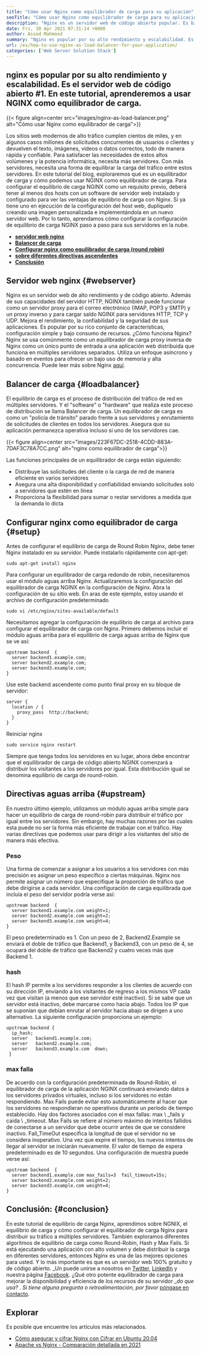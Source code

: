 ```yaml
---
title: "Cómo usar Nginx como equilibrador de carga para su aplicación" 
seoTitle: "Cómo usar Nginx como equilibrador de carga para su aplicación" 
description: "Nginx es un servidor web de código abierto popular. Es bien conocido por su alto rendimiento y escalabilidad. En este tutorial, aprenderemos a usar Nginx como un equilibrador de carga" 
date: Fri, 30 Apr 2021 07:31:14 +0000
author: Assad Mahmood
summary: "Nginx es popular por su alto rendimiento y escalabilidad. Es el servidor web de código abierto #1. En este tutorial, aprenderemos a usar NGINX como equilibrador de carga." 
url: /es/how-to-use-nginx-as-load-balancer-for-your-application/
categories: ['Web Server Solution Stack']
---
```


## nginx es popular por su alto rendimiento y escalabilidad. Es el servidor web de código abierto #1. En este tutorial, aprenderemos a usar NGINX como equilibrador de carga.

{{< figure align=center src="images/nginx-as-load-balancer.png" alt="Cómo usar Nginx como equilibrador de carga">}}

Los sitios web modernos de alto tráfico cumplen cientos de miles, y en algunos casos millones de solicitudes concurrentes de usuarios o clientes y devuelven el texto, imágenes, videos o datos correctos, todo de manera rápida y confiable. Para satisfacer las necesidades de estos altos volúmenes y la potencia informática, necesita más servidores. Con más servidores, necesita una forma de equilibrar la carga del tráfico entre estos servidores. En este tutorial del blog, exploraremos qué es un equilibrador de carga y cómo podemos usar NGINX como equilibrador de carga.
Para configurar el equilibrio de carga NGINX como un requisito previo, deberá tener al menos dos hosts con un software de servidor web instalado y configurado para ver las ventajas de equilibrio de carga con Nginx. Si ya tiene uno en ejecución de la configuración del host web, duplíquelo creando una imagen personalizada e implementándola en un nuevo servidor web. Por lo tanto, aprendamos cómo configurar la configuración de equilibrio de carga NGINX paso a paso para sus servidores en la nube.
* **[servidor web nginx][1]** 
* **[Balancer de carga][2]** 
* **[Configurar nginx como equilibrador de carga (round robin)][3]** 
* **[sobre diferentes directivas ascendentes][4]** 
* **[Conclusión][5]** 

## Servidor web nginx {#webserver}

Nginx es un servidor web de alto rendimiento y de código abierto. Además de sus capacidades del servidor HTTP, NGINX también puede funcionar como un servidor proxy para el correo electrónico (IMAP, POP3 y SMTP) y un proxy inverso y para cargar saldo NGINX para servidores HTTP, TCP y UDP. Mejora el rendimiento, la confiabilidad y la seguridad de sus aplicaciones. Es popular por su rico conjunto de características, configuración simple y bajo consumo de recursos.
¿Cómo funciona Nginx? Nginx se usa comúnmente como un equilibrador de carga proxy inversa de Nginx como un único punto de entrada a una aplicación web distribuida que funciona en múltiples servidores separados. Utiliza un enfoque asíncrono y basado en eventos para ofrecer un bajo uso de memoria y alta concurrencia. Puede leer más sobre Nginx [aquí][6].

## Balancer de carga {#loadbalancer}

El equilibrio de carga es el proceso de distribución del tráfico de red en múltiples servidores. Y el "software" o "hardware" que realiza este proceso de distribución se llama Balancer de carga. Un equilibrador de carga es como un "policía de tránsito" parado frente a sus servidores y enrutamiento de solicitudes de clientes en todos los servidores. Asegura que su aplicación permanezca operativa incluso si uno de los servidores cae.

{{< figure align=center src="images/223F67DC-2518-4CDD-883A-7DAF3C78A7CC.png" alt="nginx como equilibrador de carga">}}

Las funciones principales de un equilibrador de carga están siguiendo:
  * Distribuye las solicitudes del cliente o la carga de red de manera eficiente en varios servidores
  * Asegura una alta disponibilidad y confiabilidad enviando solicitudes solo a servidores que estén en línea
  * Proporciona la flexibilidad para sumar o restar servidores a medida que la demanda lo dicta

## Configurar nginx como equilibrador de carga {#setup}

Antes de configurar el equilibrio de carga de Round Robin Nginx, debe tener Nginx instalado en su servidor. Puede instalarlo rápidamente con apt-get:
```
sudo apt-get install nginx
```
Para configurar un equilibrador de carga redondo de robín, necesitaremos usar el módulo aguas arriba Nginx. Actualizaremos la configuración del equilibrador de carga NGINX en la configuración de Nginx. Abra la configuración de su sitio web. En aras de este ejemplo, estoy usando el archivo de configuración predeterminado
```
sudo vi /etc/nginx/sites-available/default
```
Necesitamos agregar la configuración de equilibrio de carga al archivo para configurar el equilibrador de carga con Nginx.
Primero debemos incluir el módulo aguas arriba para el equilibrio de carga aguas arriba de Nginx que se ve así:
```
upstream backend  {
  server backend1.example.com;
  server backend2.example.com;
  server backend3.example.com;
}
```
Use este backend ascendente como punto final proxy en su bloque de servidor:
```
server {
  location / {
    proxy_pass  http://backend;
  }
}
```
Reiniciar nginx
```
sudo service nginx restart
```
Siempre que tenga todos los servidores en su lugar, ahora debe encontrar que el equilibrador de carga de código abierto NGINX comenzará a distribuir los visitantes a los servidores por igual. Esta distribución igual se denomina equilibrio de carga de round-robin.

## Directivas aguas arriba {#upstream}

En nuestro último ejemplo, utilizamos un módulo aguas arriba simple para hacer un equilibrio de carga de round-robin para distribuir el tráfico por igual entre los servidores. Sin embargo, hay muchas razones por las cuales esta puede no ser la forma más eficiente de trabajar con el tráfico. Hay varias directivas que podemos usar para dirigir a los visitantes del sitio de manera más efectiva.

### Peso
Una forma de comenzar a asignar a los usuarios a los servidores con más precisión es asignar un peso específico a ciertas máquinas. Nginx nos permite asignar un número que especifique la proporción de tráfico que debe dirigirse a cada servidor.
Una configuración de carga equilibrada que incluía el peso del servidor podría verse así:
```
upstream backend  {
  server backend1.example.com weight=1;
  server backend2.example.com weight=2;
  server backend3.example.com weight=4;
}
```
El peso predeterminado es 1. Con un peso de 2, Backend2.Example se enviará el doble de tráfico que Backend1, y Backend3, con un peso de 4, se ocupará del doble de tráfico que Backend2 y cuatro veces más que Backend 1.

### hash
El hash IP permite a los servidores responder a los clientes de acuerdo con su dirección IP, enviando a los visitantes de regreso a los mismos VP cada vez que visitan (a menos que ese servidor esté inactivo). Si se sabe que un servidor está inactivo, debe marcarse como hacia abajo. Todos los IP que se suponían que debían enrutar al servidor hacia abajo se dirigen a uno alternativo.
La siguiente configuración proporciona un ejemplo:
```
upstream backend {
  ip_hash;
  server   backend1.example.com;
  server   backend2.example.com;
  server   backend3.example.com  down;
 }
```

### max falla
De acuerdo con la configuración predeterminada de Round-Robin, el equilibrador de carga de la aplicación NGINX continuará enviando datos a los servidores privados virtuales, incluso si los servidores no están respondiendo. Max Fails puede evitar esto automáticamente al hacer que los servidores no respondieran no operativos durante un período de tiempo establecido.
Hay dos factores asociados con el max fallas: max \ _fails y caída \ _timeout. Max Fails se refiere al número máximo de intentos fallidos de conectarse a un servidor que debe ocurrir antes de que se considere inactivo. Fall_TimeOut especifica la longitud de que el servidor no se considera inoperativo. Una vez que expire el tiempo, los nuevos intentos de llegar al servidor se iniciarán nuevamente. El valor de tiempo de espera predeterminado es de 10 segundos.
Una configuración de muestra puede verse así:
```
upstream backend  {
  server backend1.example.com max_fails=3  fail_timeout=15s;
  server backend2.example.com weight=2;
  server backend3.example.com weight=4;
}
```

## Conclusión: {#conclusion}

En este tutorial de equilibrio de carga Nginx, aprendimos sobre NGNIX, el equilibrio de carga y cómo configurar el equilibrador de carga Nginx para distribuir su tráfico a múltiples servidores. También exploramos diferentes algoritmos de equilibrio de carga como Round-Robin, Hash y Max Fails. Si está ejecutando una aplicación con alto volumen y debe distribuir la carga en diferentes servidores, entonces Nginx es una de las mejores opciones para usted. Y lo más importante es que es un servidor web 100% gratuito y de código abierto.
_Un puede unirse a nosotros en [Twitter][7], [LinkedIn][8] y nuestra página [Facebook][9]. ¿Qué otro potente equilibrador de carga para mejorar la disponibilidad y eficiencia de los recursos de su servidor __do que usa? . Si tiene alguna pregunta o retroalimentación, por favor_ [póngase en contacto][10].

## Explorar
Es posible que encuentre los artículos más relacionados.
  * [Cómo asegurar y cifrar Nginx con Cifrar en Ubuntu 20.04][11]
  * [Apache vs Nginx - Comparación detallada en 2021][12]



[1]: #webserver
[2]: #loadbalancer
[3]: #setup
[4]: #upstream
[5]: #conclusion
[6]: https://products.containerize.com/solution-stack/nginx
[7]: https://twitter.com/containerize_co
[8]: https://www.linkedin.com/company/containerize/
[9]: http://facebook.com/containerize
[10]: mailto:yasir.saeed@aspose.com
[11]: https://blog.containerize.com/web-server-solution-stack/how-to-secure-nginx-with-letsencrypt-on-ubuntu-20-04/
[12]: https://blog.containerize.com/2021/02/26/apache-vs-nginx-detailed-comparison-in-2021/
